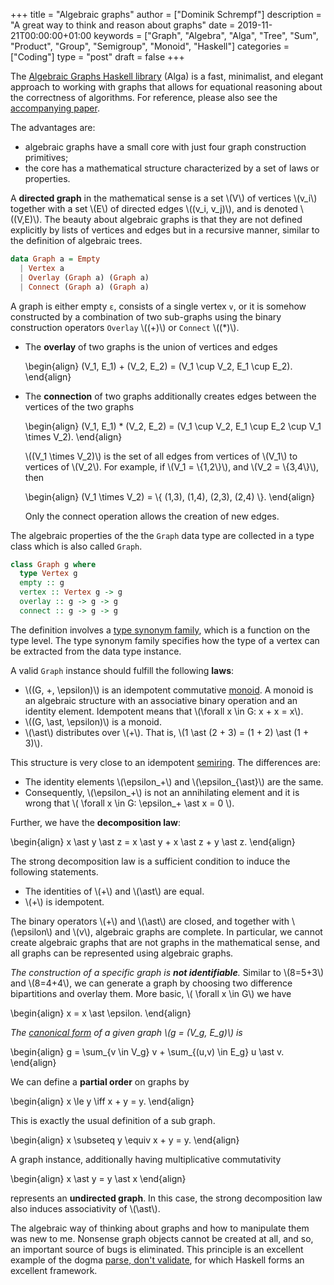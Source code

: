 +++
title = "Algebraic graphs"
author = ["Dominik Schrempf"]
description = "A great way to think and reason about graphs"
date = 2019-11-21T00:00:00+01:00
keywords = ["Graph", "Algebra", "Alga", "Tree", "Sum", "Product", "Group", "Semigroup", "Monoid", "Haskell"]
categories = ["Coding"]
type = "post"
draft = false
+++

The [Algebraic Graphs Haskell library](https://hackage.haskell.org/package/algebraic-graphs) (Alga) is a fast, minimalist, and elegant
approach to working with graphs that allows for equational reasoning about the
correctness of algorithms. For reference, please also see the [accompanying
paper](https://github.com/snowleopard/alga-paper).

The advantages are:

-   algebraic graphs have a small core with just four graph construction primitives;
-   the core has a mathematical structure characterized by a set of laws or
    properties.

A **directed graph** in the mathematical sense is a set \\(V\\) of vertices \\(v\_i\\)
together with a set \\(E\\) of directed edges \\((v\_i, v\_j)\\), and is denoted
\\((V,E)\\). The beauty about algebraic graphs is that they are not defined
explicitly by lists of vertices and edges but in a recursive manner, similar to
the definition of algebraic trees.

```haskell
data Graph a = Empty
  | Vertex a
  | Overlay (Graph a) (Graph a)
  | Connect (Graph a) (Graph a)
```

A graph is either empty `ε`, consists of a single vertex `v`, or it is somehow
constructed by a combination of two sub-graphs using the binary construction
operators `Overlay` \\((+)\\) or `Connect` \\((\*)\\).

-   The **overlay** of two graphs is the union of vertices and edges

    \begin{align}
      (V\_1, E\_1) + (V\_2, E\_2) = (V\_1 \cup V\_2, E\_1 \cup E\_2).
    \end{align}
-   The **connection** of two graphs additionally creates edges between the vertices
    of the two graphs

    \begin{align}
      (V\_1, E\_1) \* (V\_2, E\_2) = (V\_1 \cup V\_2, E\_1 \cup E\_2 \cup V\_1 \times V\_2).
    \end{align}

    \\((V\_1 \times V\_2)\\) is the set of all edges from vertices of \\(V\_1\\) to
    vertices of \\(V\_2\\). For example, if \\(V\_1 = \\{1,2\\}\\), and \\(V\_2 = \\{3,4\\}\\),
    then

    \begin{align}
      (V\_1 \times V\_2) = \\{ (1,3), (1,4), (2,3), (2,4) \\}.
    \end{align}

    Only the connect operation allows the creation of new edges.

The algebraic properties of the the `Graph` data type are collected in a type
class which is also called `Graph`.

```haskell
class Graph g where
  type Vertex g
  empty :: g
  vertex :: Vertex g -> g
  overlay :: g -> g -> g
  connect :: g -> g -> g
```

The definition involves a [type synonym family](https://wiki.haskell.org/GHC/Type%5Ffamilies), which is a function on the type
level. The type synonym family specifies how the type of a vertex can be
extracted from the data type instance.

A valid `Graph` instance should fulfill the following **laws**:

-   \\((G, +, \epsilon)\\) is an idempotent commutative [monoid](https://en.wikipedia.org/wiki/Monoid). A monoid is an
    algebraic structure with an associative binary operation and an identity
    element. Idempotent means that \\(\forall x \in G: x + x = x\\).
-   \\((G, \ast, \epsilon)\\) is a monoid.
-   \\(\ast\\) distributes over \\(+\\). That is, \\(1 \ast (2 + 3) = (1 + 2) \ast (1 +
      3)\\).

This structure is very close to an idempotent [semiring](https://en.wikipedia.org/wiki/Semiring). The differences are:

-   The identity elements \\(\epsilon\_+\\) and \\(\epsilon\_{\ast}\\) are the same.
-   Consequently, \\(\epsilon\_+\\) is not an annihilating element and it is wrong
    that \\( \forall x \in G: \epsilon\_+ \ast x = 0 \\).

Further, we have the **decomposition law**:

\begin{align}
  x \ast y \ast z = x \ast y + x \ast z + y \ast z.
\end{align}

The strong decomposition law is a sufficient condition to induce the following
statements.

-   The identities of \\(+\\) and \\(\ast\\) are equal.
-   \\(+\\) is idempotent.

The binary operators \\(+\\) and \\(\ast\\) are closed, and together with
\\(\epsilon\\) and \\(v\\), algebraic graphs are complete. In particular, we cannot
create algebraic graphs that are not graphs in the mathematical sense, and all
graphs can be represented using algebraic graphs.

_The construction of a specific graph is **not identifiable**._ Similar to \\(8=5+3\\)
and \\(8=4+4\\), we can generate a graph by choosing two difference bipartitions
and overlay them. More basic, \\( \forall x \in G\\) we have

\begin{align}
  x = x \ast \epsilon.
\end{align}

_The [canonical form](https://en.wikipedia.org/wiki/Canonical%5Fform) of a given graph \\(g = (V\_g, E\_g)\\) is_

\begin{align}
  g = \sum\_{v \in V\_g} v + \sum\_{(u,v) \in E\_g} u \ast v.
\end{align}

We can define a **partial order** on graphs by

\begin{align}
  x \le y \iff x + y = y.
\end{align}

This is exactly the usual definition of a sub graph.

\begin{align}
  x \subseteq y \equiv x + y = y.
\end{align}

A graph instance, additionally having multiplicative commutativity

\begin{align}
  x \ast y = y \ast x
\end{align}

represents an **undirected graph**. In this case, the strong decomposition law
also induces associativity of \\(\ast\\).

The algebraic way of thinking about graphs and how to manipulate them was new to
me. Nonsense graph objects cannot be created at all, and so, an important source
of bugs is eliminated. This principle is an excellent example of the dogma
[parse, don't validate](https://lexi-lambda.github.io/blog/2019/11/05/parse-don-t-validate/), for which Haskell forms an excellent framework.
